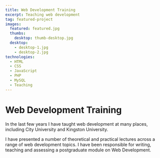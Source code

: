 ```yaml
---
title: Web Development Training
excerpt: Teaching web development
tag: featured-project
images:
  featured: featured.jpg
  thumbs:
    desktop: thumb-desktop.jpg
  desktop:
    - desktop-1.jpg
    - desktop-2.jpg
technologies:
  - HTML
  - CSS
  - JavaScript
  - PHP
  - MySQL
  - Teaching
---
```


# Web Development Training

In the last few years I have taught web development at many places, including City University and Kingston University.

I have presented a number of theoretical and practical lectures across a range of web development topics. I have been responsible for writing, teaching and assessing a postgraduate module on Web Development.

